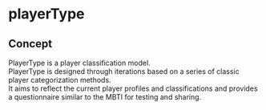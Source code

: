 # playerType
## Concept
PlayerType is a player classification model.<br>
PlayerType is designed through iterations based on a series of classic player categorization methods.<br>
It aims to reflect the current player profiles and classifications and provides a questionnaire similar to the MBTI for testing and sharing.
